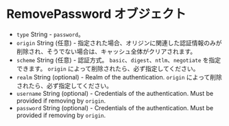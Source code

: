 # RemovePassword オブジェクト

* `type` String - `password`。
* `origin` String (任意) - 指定された場合、オリジンに関連した認証情報のみが削除され、そうでない場合は、キャッシュ全体がクリアされます。
* `scheme` String (任意) - 認証方式。 `basic`、`digest`、`ntlm`、`negotiate` を指定できます。 `origin` によって削除されたら、必ず指定してください。
* `realm` String (optional) - Realm of the authentication. `origin` によって削除されたら、必ず指定してください。
* `username` String (optional) - Credentials of the authentication. Must be provided if removing by `origin`.
* `password` String (optional) - Credentials of the authentication. Must be provided if removing by `origin`.
